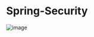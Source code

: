 # Spring-Security

![image](https://github.com/FirstnameSatish/Spring-Security/assets/163973503/4a97901e-fe45-49f7-85c8-390d4ba53707)
